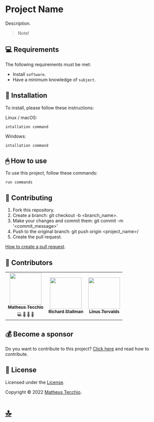 # Project Name

Description.

> Note!

## 💻 Requirements

The following requirements must be met:

* Install `software`.
* Have a minimum knowledge of `subject`.

## 💾 Installation

To install, please follow these instructions:

Linux / macOS:
```
intallation command
```

Windows:
```
intallation command
```

## 🖱 How to use

To use this project, follow these commands:

```
run commands
```

## 🔰 Contributing

1. Fork this repository.
2. Create a branch: git checkout -b <branch_name>.
3. Make your changes and commit them: git commit -m '<commit_message>'
4. Push to the original branch: git push origin <project_name>/<location>
5. Create the pull request.
  
[How to create a pull request](https://help.github.com/en/github/collaborating-with-issues-and-pull-requests/creating-a-pull-request).

## 📛 Contributors
<table>
  <tr>
    <td align="center">
      <a href="https://github.com/matheustecchio">
        <img src="https://avatars.githubusercontent.com/u/52295230?v=4" width="100px;"/><br><sub><b>Matheus Tecchio</b></sub></a></br>
          <a href="https://github.com/matheustecchio" title="Code"><sub>💻</sub></a>
          <a href="https://github.com/matheustecchio" title="Code Review"><sub>👀</sub></a>
          <a href="https://github.com/matheustecchio" title="Documentation"><sub>📖</sub></a>
          <a href="https://github.com/matheustecchio" title="Issue report"><sub>💬</sub></a>
    </td>
    <td align="center">
      <a href="#">
        <img src="https://avatars.githubusercontent.com/u/104239089?v=4" width="100px;"/><br>
        <sub>
          <b>Richard Stallman</b>
        </sub>
      </a>
    </td>
    <td align="center">
      <a href="#">
        <img src="https://avatars.githubusercontent.com/u/1024025?v=4" width="100px;"/><br>
        <sub>
          <b>Linus Torvalds</b>
        </sub>
      </a>
    </td>
  </tr>
</table>


## 💰 Become a sponsor

Do you want to contribute to this project? [Click here](SPONSOR.md) and read how to contribute.
  
## 📝 License

Licensed under the [License](./LICENSE).

Copyright © 2022 [Matheus Tecchio](https://github.com/matheustecchio).

# [🔝](#Project-Name)<br>
